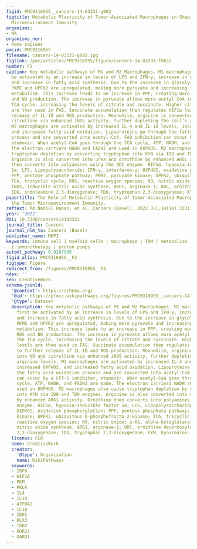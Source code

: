 ```yaml
---
figid: PMC9316955__cancers-14-03331-g002
figtitle: Metabolic Plasticity of Tumor-Associated Macrophages in Shaping the Tumor
  Microenvironment Immunity
organisms:
- NA
organisms_ner:
- Homo sapiens
pmcid: PMC9316955
filename: cancers-14-03331-g002.jpg
figlink: /pmc/articles/PMC9316955/figure/cancers-14-03331-f002/
number: F2
caption: Key metabolic pathways of M1 and M2 Macrophages. M1 macrophages can first
  be activated by an increase in levels of LPS and IFN-γ, increase in glycolysis,
  and increase in fatty acid synthesis. Due to the increase in glycolysis, the enzymes
  PKME and UPFK2 are upregulated, making more pyruvate and increasing the glycolytic
  metabolism. This increase leads to an increase in PPP, creating more NADPH for ROS
  and NO production. The increase in pyruvate allows more acetyl CoA to enter the
  TCA cycle, increasing the levels of citrate and succinate. Higher citrate levels
  are then used in FAS. Succinate accumulation then regulates HIF1α leading to further
  release of IL-1ß and ROS production. Meanwhile, arginine is converted into NO and
  citrulline via enhanced iNOS activity, further depleting the cell’s arginine levels.
  M2 macrophages are activated by increased IL-4 and IL-10 levels, increased OXPHOS,
  and increased fatty acid oxidation. Lipoproteins go through the fatty acid oxidation
  process and are converted into acetyl-CoA. FAO inhibition can occur by a CPT-1 inhibitor,
  etomoxir. When acetyl-CoA goes through the TCA cycle, ATP, NADH, and FADH2 are made.
  The electron carriers NADH and FADH2 are used in OXPHOS. M2 macrophages also cause
  tryptophan depletion by converting tryptophan into KYN via IDO and TDO enzymes.
  Arginine is also converted into urea and ornithine by enhanced ARG1 activity. Ornithine
  then converts into polyamines using the ODC enzyme. HIF1α, hypoxia-inducible factor
  1α; LPS, Lipopolysaccharide; IFN-γ, interferon-γ; OXPHOS, oxidative phosphorylation;
  PPP, pentose phosphate pathway; PKM2, pyruvate kinase; UPFK2, ubiquitous 6-phosphofructo-2-kinase;
  TCA, tricyclic cycle; ROS, reactive oxygen species; NO, nitric oxide; α-KG, alpha-ketoglutarate;
  iNOS, inducible nitric oxide synthase; ARG1, arginase-1; ODC, ornithine decarboxylase;
  IDO, indoleamine 2,3-dioxygenase; TDO, tryptophan 2,3-dioxygenase; KYN, kynurenine.
papertitle: The Role of Metabolic Plasticity of Tumor-Associated Macrophages in Shaping
  the Tumor Microenvironment Immunity.
reftext: Md Nabiul Hasan, et al. Cancers (Basel). 2022 Jul;14(14):3331.
year: '2022'
doi: 10.3390/cancers14143331
journal_title: Cancers
journal_nlm_ta: Cancers (Basel)
publisher_name: MDPI
keywords: immune cell | myeloid cells | macrophage | TAM | metabolism | immune response
  | immunotherapy | proton pumps
automl_pathway: 0.9207935
figid_alias: PMC9316955__F2
figtype: Figure
redirect_from: /figures/PMC9316955__F2
ndex: ''
seo: CreativeWork
schema-jsonld:
  '@context': https://schema.org/
  '@id': https://pfocr.wikipathways.org/figures/PMC9316955__cancers-14-03331-g002.html
  '@type': Dataset
  description: Key metabolic pathways of M1 and M2 Macrophages. M1 macrophages can
    first be activated by an increase in levels of LPS and IFN-γ, increase in glycolysis,
    and increase in fatty acid synthesis. Due to the increase in glycolysis, the enzymes
    PKME and UPFK2 are upregulated, making more pyruvate and increasing the glycolytic
    metabolism. This increase leads to an increase in PPP, creating more NADPH for
    ROS and NO production. The increase in pyruvate allows more acetyl CoA to enter
    the TCA cycle, increasing the levels of citrate and succinate. Higher citrate
    levels are then used in FAS. Succinate accumulation then regulates HIF1α leading
    to further release of IL-1ß and ROS production. Meanwhile, arginine is converted
    into NO and citrulline via enhanced iNOS activity, further depleting the cell’s
    arginine levels. M2 macrophages are activated by increased IL-4 and IL-10 levels,
    increased OXPHOS, and increased fatty acid oxidation. Lipoproteins go through
    the fatty acid oxidation process and are converted into acetyl-CoA. FAO inhibition
    can occur by a CPT-1 inhibitor, etomoxir. When acetyl-CoA goes through the TCA
    cycle, ATP, NADH, and FADH2 are made. The electron carriers NADH and FADH2 are
    used in OXPHOS. M2 macrophages also cause tryptophan depletion by converting tryptophan
    into KYN via IDO and TDO enzymes. Arginine is also converted into urea and ornithine
    by enhanced ARG1 activity. Ornithine then converts into polyamines using the ODC
    enzyme. HIF1α, hypoxia-inducible factor 1α; LPS, Lipopolysaccharide; IFN-γ, interferon-γ;
    OXPHOS, oxidative phosphorylation; PPP, pentose phosphate pathway; PKM2, pyruvate
    kinase; UPFK2, ubiquitous 6-phosphofructo-2-kinase; TCA, tricyclic cycle; ROS,
    reactive oxygen species; NO, nitric oxide; α-KG, alpha-ketoglutarate; iNOS, inducible
    nitric oxide synthase; ARG1, arginase-1; ODC, ornithine decarboxylase; IDO, indoleamine
    2,3-dioxygenase; TDO, tryptophan 2,3-dioxygenase; KYN, kynurenine.
  license: CC0
  name: CreativeWork
  creator:
    '@type': Organization
    name: WikiPathways
  keywords:
  - IRF6
  - HIF1A
  - PKM
  - PKLR
  - IL4
  - IL10
  - ATP8A2
  - IL1B
  - IDO1
  - DLX3
  - TDO2
  - NDRG1
  - OARD1
---
```

